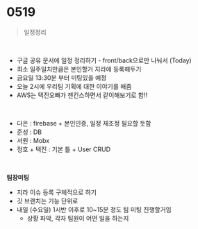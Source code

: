 # 0519

> 일정정리

<br/>

* 구글 공유 문서에 일정 정리하기 - front/back으로만 나눠서 (Today)
* 최소 일주일치만큼은 본인할거 지라에 등록해두기
* 금요일 13:30분 부터 미팅있을 예정
* 오늘 2시에 우리팀 기획에 대한 이야기를 해줌
* AWS는 택진오빠가 젠킨스하면서 같이해보기로 함!!

<br/>

* 다은 : firebase + 본인인증, 일정 재조정 필요할 듯함
* 준성 : DB 
* 서원 : Mobx
* 정호 + 택진 : 기본 틀 + User CRUD

<br/>

**팀장미팅**

* 지라 이슈 등록 구체적으로 하기
* 깃 브랜치는 기능 단위로
* 내일 (수요일) 1시반 이후로 10~15분 정도 팀 미팅 진행할거임
  * 상황 파악, 각자 팀원이 어떤 일을 하는지